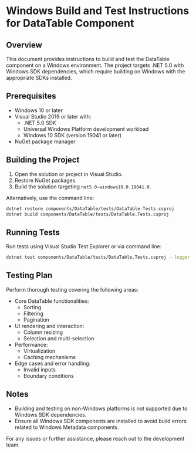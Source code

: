 # Windows Build and Test Instructions for DataTable Component

## Overview
This document provides instructions to build and test the DataTable component on a Windows environment. The project targets .NET 5.0 with Windows SDK dependencies, which require building on Windows with the appropriate SDKs installed.

## Prerequisites
- Windows 10 or later
- Visual Studio 2019 or later with:
  - .NET 5.0 SDK
  - Universal Windows Platform development workload
  - Windows 10 SDK (version 19041 or later)
- NuGet package manager

## Building the Project
1. Open the solution or project in Visual Studio.
2. Restore NuGet packages.
3. Build the solution targeting `net5.0-windows10.0.19041.0`.

Alternatively, use the command line:
```bash
dotnet restore components/DataTable/tests/DataTable.Tests.csproj
dotnet build components/DataTable/tests/DataTable.Tests.csproj
```

## Running Tests
Run tests using Visual Studio Test Explorer or via command line:
```bash
dotnet test components/DataTable/tests/DataTable.Tests.csproj --logger "console;verbosity=detailed"
```

## Testing Plan
Perform thorough testing covering the following areas:

- Core DataTable functionalities:
  - Sorting
  - Filtering
  - Pagination
- UI rendering and interaction:
  - Column resizing
  - Selection and multi-selection
- Performance:
  - Virtualization
  - Caching mechanisms
- Edge cases and error handling:
  - Invalid inputs
  - Boundary conditions

## Notes
- Building and testing on non-Windows platforms is not supported due to Windows SDK dependencies.
- Ensure all Windows SDK components are installed to avoid build errors related to Windows Metadata components.

For any issues or further assistance, please reach out to the development team.
